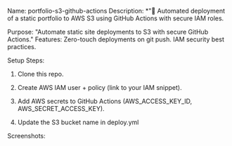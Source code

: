 Name: portfolio-s3-github-actions
Description: *"🚀 Automated deployment of a static portfolio to AWS S3 using GitHub Actions with secure IAM roles.

Purpose: "Automate static site deployments to S3 with secure GitHub Actions."
Features:
Zero-touch deployments on git push.
IAM security best practices.

Setup Steps:

1) Clone this repo.

2) Create AWS IAM user + policy (link to your IAM snippet).

3) Add AWS secrets to GitHub Actions (AWS_ACCESS_KEY_ID, AWS_SECRET_ACCESS_KEY).

4) Update the S3 bucket name in deploy.yml

Screenshots:






